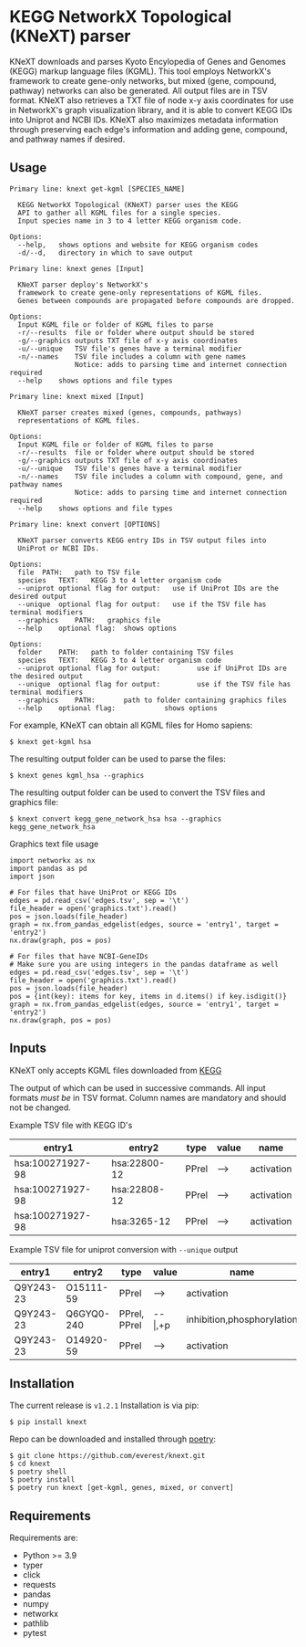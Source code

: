 
KEGG NetworkX Topological (KNeXT) parser
========================================

KNeXT downloads and parses Kyoto Encylopedia of Genes and Genomes 
(KEGG) markup language files (KGML). This tool employs NetworkX's framework
to create gene-only networks, but mixed (gene, compound, pathway) networks
can also be generated. All output files are in TSV format. KNeXT also
retrieves a TXT file of node x-y axis coordinates for use in NetworkX's
graph visualization library, and it is able to convert KEGG IDs 
into Uniprot and NCBI IDs. KNeXT also maximizes metadata information
through preserving each edge's information and adding gene, compound, and
pathway names if desired.

Usage
-----

    Primary line: knext get-kgml [SPECIES_NAME]
      
      KEGG NetworkX Topological (KNeXT) parser uses the KEGG
      API to gather all KGML files for a single species. 
      Input species name in 3 to 4 letter KEGG organism code. 
    
    Options:
      --help,	shows options and website for KEGG organism codes
      -d/--d,	directory in which to save output

    Primary line: knext genes [Input]

      KNeXT parser deploy's NetworkX's
      framework to create gene-only representations of KGML files.
      Genes between compounds are propagated before compounds are dropped.

    Options:
      Input	KGML file or folder of KGML files to parse
      -r/--results	file or folder where output should be stored	
      -g/--graphics	outputs TXT file of x-y axis coordinates
      -u/--unique	TSV file's genes have a terminal modifier
      -n/--names    TSV file includes a column with gene names
                    Notice: adds to parsing time and internet connection required
      --help	shows options and file types

    Primary line: knext mixed [Input]

      KNeXT parser creates mixed (genes, compounds, pathways)
      representations of KGML files.

    Options:
      Input	KGML file or folder of KGML files to parse
      -r/--results	file or folder where output should be stored
      -g/--graphics	outputs TXT file of x-y axis coordinates
      -u/--unique	TSV file's genes have a terminal modifier
      -n/--names    TSV file includes a column with compound, gene, and pathway names
                    Notice: adds to parsing time and internet connection required
      --help	shows options and file types

    Primary line: knext convert [OPTIONS]
      
      KNeXT parser converts KEGG entry IDs in TSV output files into
      UniProt or NCBI IDs.
    
    Options:
      file	PATH:	path to TSV file
      species	TEXT:	KEGG 3 to 4 letter organism code
      --uniprot	optional flag for output:	use if UniProt IDs are the desired output
      --unique	optional flag for output:	use if the TSV file has terminal modifiers
      --graphics	PATH:	graphics file
      --help	optional flag:	shows options

    Options:
      folder	PATH:	path to folder containing TSV files         
      species	TEXT:	KEGG 3 to 4 letter organism code
      --uniprot	optional flag for output:         use if UniProt IDs are the desired output
      --unique	optional flag for output:         use if the TSV file has terminal modifiers   
      --graphics	PATH:       path to folder containing graphics files          
      --help	optional flag:            shows options

For example, KNeXT can obtain all KGML files for Homo sapiens:

```console
$ knext get-kgml hsa
```

The resulting output folder can be used to parse the files:

```console      
$ knext genes kgml_hsa --graphics
```

The resulting output folder can be used to convert the TSV files and graphics file:

```console    
$ knext convert kegg_gene_network_hsa hsa --graphics kegg_gene_network_hsa
```

Graphics text file usage

```console
import networkx as nx
import pandas as pd
import json

# For files that have UniProt or KEGG IDs
edges = pd.read_csv('edges.tsv', sep = '\t')
file_header = open('graphics.txt').read()
pos = json.loads(file_header)
graph = nx.from_pandas_edgelist(edges, source = 'entry1', target = 'entry2')
nx.draw(graph, pos = pos)

# For files that have NCBI-GeneIDs
# Make sure you are using integers in the pandas dataframe as well
edges = pd.read_csv('edges.tsv', sep = '\t')
file_header = open('graphics.txt').read()
pos = json.loads(file_header)
pos = {int(key): items for key, items in d.items() if key.isdigit()}
graph = nx.from_pandas_edgelist(edges, source = 'entry1', target = 'entry2')
nx.draw(graph, pos = pos)
```

Inputs
------

KNeXT only accepts KGML files downloaded from [KEGG](https://www.genome.jp/kegg/)

The output of which can be used in successive commands.
All input formats *must be* in TSV format.
Column names are mandatory and should not be changed.

Example TSV file with KEGG ID's 

| entry1           | entry2       | type  | value | name       |
|------------------|--------------|-------|-------|------------|
| hsa:100271927-98 | hsa:22800-12 | PPrel | -->   | activation |
| hsa:100271927-98 | hsa:22808-12 | PPrel | -->   | activation |
| hsa:100271927-98 | hsa:3265-12  | PPrel | -->   | activation |

Example TSV file for uniprot conversion with `--unique` output 

| entry1           | entry2      | type         | value   | name                       |
|------------------|-------------|--------------|---------|----------------------------|
| Q9Y243-23        | O15111-59   | PPrel        | -->     | activation                 |
| Q9Y243-23        | Q6GYQ0-240  | PPrel, PPrel | --\|,+p | inhibition,phosphorylation |
| Q9Y243-23 | O14920-59 | PPrel        | -->     | activation                 |

Installation
------------

The current release is `v1.2.1`
Installation is via pip:

```console
$ pip install knext
```

Repo can be downloaded and installed through [poetry](https://python-poetry.org/):

```console
$ git clone https://github.com/everest/knext.git
$ cd knext
$ poetry shell
$ poetry install
$ poetry run knext [get-kgml, genes, mixed, or convert]
```

Requirements
------------

Requirements are:

- Python >= 3.9
- typer
- click
- requests
- pandas
- numpy
- networkx
- pathlib
- pytest
